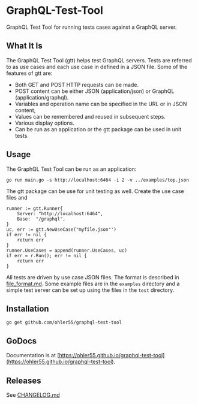 # GraphQL-Test-Tool

GraphQL Test Tool for running tests cases against a GraphQL server.

## What It Is

The GraphQL Test Tool (gtt) helps test GraphQL servers. Tests are
referred to as use cases and each use case in defined in a JSON
file. Some of the features of gtt are:

 - Both GET and POST HTTP requests can be made.
 - POST content can be either JSON (application/json) or GraphQL (application/graphql).
 - Variables and operation name can be specified in the URL or in JSON content,
 - Values can be remembered and reused in subsequent steps.
 - Various display options.
 - Can be run as an application or the gtt package can be used in unit tests.

## Usage

The GraphQL Test Tool can be run as an application:

```
go run main.go -s http://localhost:6464 -i 2 -v ../examples/top.json
```
The gtt package can be use for unit testing as well. Create the use case files and

```
runner := gtt.Runner{
    Server: "http://localhost:6464",
    Base:  "/graphql",
}
uc, err := gtt.NewUseCase("myfile.json"')
if err != nil {
    return err
}
runner.UseCases = append(runner.UseCases, uc)
if err = r.Run(); err != nil {
    return err
}
```

All tests are driven by use case JSON files. The format is described
in [file_format.md](file_format.md). Some example files are in the
`examples` directory and a simple test server can be set up using the
files in the `test` directory.

## Installation

```
go get github.com/ohler55/graphql-test-tool
```

## GoDocs

Documentation is at [https://ohler55.github.io/graphql-test-tool](https://ohler55.github.io/graphql-test-tool).

## Releases

See [CHANGELOG.md](CHANGELOG.md)

